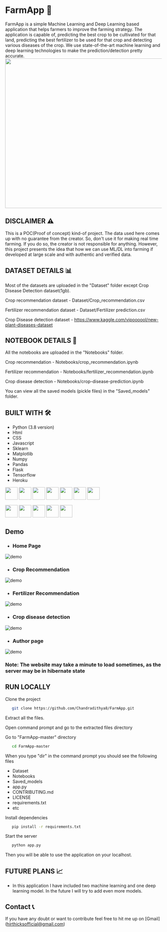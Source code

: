 
# FarmApp 🌴

FarmApp is a simple Machine Learning and Deep Learning based application that helps farmers to improve the farming strategy. The application is capable of, predicting the best crop to be cultivated for that land, predicting the best fertilizer to be used for that crop and detecting various diseases of the crop. We use state-of-the-art machine learning and deep learning technologies to make the prediction/detection pretty accurate.
<br>
<img src="https://media.istockphoto.com/photos/smart-farming-using-modern-technologies-in-agriculture-man-agronomist-picture-id1253210194?b=1&k=20&m=1253210194&s=170667a&w=0&h=960yc9tQD9SoWOiGBPRU8eGU9EUIW45tnEnYQkUXFU0=" height="480" width="1000" />

## DISCLAIMER ⚠️

This is a POC(Proof of concept) kind-of project. The data used here comes up with no guarantee from the creator. So, don't use it for making real time farming. If you do so, the creator is not responsible for anything. However, this project presents the idea that how we can use ML/DL into farming if developed at large scale and with authentic and verified data.
## DATASET DETAILS  📊

Most of the datasets are uploaded in the "Dataset" folder except Crop Disease Detection dataset(1gb).

Crop recommendation dataset - Dataset/Crop_recommendation.csv

Fertilizer recommendation dataset - Dataset/Fertilizer prediction.csv

Crop Disease detection dataset - https://www.kaggle.com/vipoooool/new-plant-diseases-dataset


## NOTEBOOK DETAILS 📓

All the notebooks are uploaded in the "Notebooks" folder.

Crop recommendation  - Notebooks/crop_recommendation.ipynb

Fertilizer recommendation - Notebooks/fertilizer_recommendation.ipynb

Crop disease detection  - Notebooks/crop-disease-prediction.ipynb

You can view all the saved models (pickle files) in the "Saved_models" folder.
  



## BUILT WITH 🛠️

- Python (3.8 version)
- Html
- CSS
- Javascript
- Sklearn
- Matplotlib
- Numpy
- Pandas
- Flask
- Tensorflow
- Heroku

<code><img height="40" src="https://raw.githubusercontent.com/github/explore/80688e429a7d4ef2fca1e82350fe8e3517d3494d/topics/python/python.png"></code>
<code><img height="40" src="https://raw.githubusercontent.com/github/explore/80688e429a7d4ef2fca1e82350fe8e3517d3494d/topics/html/html.png"></code>
<code><img height="40" src="https://raw.githubusercontent.com/github/explore/80688e429a7d4ef2fca1e82350fe8e3517d3494d/topics/css/css.png"></code>
<code><img height="40" src="https://raw.githubusercontent.com/github/explore/80688e429a7d4ef2fca1e82350fe8e3517d3494d/topics/javascript/javascript.png"></code>
<code><img height="40" src="https://upload.wikimedia.org/wikipedia/commons/thumb/0/05/Scikit_learn_logo_small.svg/1280px-Scikit_learn_logo_small.svg.png"></code>
<code><img height="40" src="https://matplotlib.org/_static/logo2.svg"></code>
<code><img height="40" src="https://raw.githubusercontent.com/numpy/numpy/7e7f4adab814b223f7f917369a72757cd28b10cb/branding/icons/numpylogo.svg"></code>

<code><img height="40" src="https://raw.githubusercontent.com/github/explore/80688e429a7d4ef2fca1e82350fe8e3517d3494d/topics/git/git.png"></code>
<code><img height="40" src="https://raw.githubusercontent.com/pandas-dev/pandas/761bceb77d44aa63b71dda43ca46e8fd4b9d7422/web/pandas/static/img/pandas.svg"></code>
<code><img height="40" src="https://camo.githubusercontent.com/7a2734e80665365877c7beb46fed7ccf745760540607f9e7cb50219f011d7cb5/68747470733a2f2f73796d626f6c732e67657476656374612e636f6d2f7374656e63696c5f38302f35365f666c61736b2e336137396235613035362e6a7067"></code>
<code><img height="40" src="https://d20vrrgs8k4bvw.cloudfront.net/images/courses/logos/logo-color-tensorflow.png"></code>
<code><img height="40" src="https://camo.githubusercontent.com/273672b5578aa3ba9dd0cc912d760b57b736ac956785fa0222cce949a531734b/68747470733a2f2f63646e2e69636f6e73636f75742e636f6d2f69636f6e2f667265652f706e672d3235362f6865726f6b752d3232353938392e706e67"></code>



## Demo

- ### Home Page 
![demo](https://github.com/nandhini206/Agriculture-App/blob/main/home.gif)

- ### Crop Recommendation
![demo](https://github.com/nandhini206/Agriculture-App/blob/main/crop.gif.gif)

- ### Fertilizer Recommendation
![demo](https://github.com/nandhini206/Agriculture-App/blob/main/fertilizer.gif.gif)

- ### Crop disease detection
![demo](https://github.com/nandhini206/Agriculture-App/blob/main/output%20pic/3.gif)

- ### Author page
![demo](https://media.giphy.com/media/v1.Y2lkPTc5MGI3NjExem4zOGJrdml6Y2J6bXBkeGk1MzdnN2ljeHA2NGM3OTFnOTF5ajFxdiZlcD12MV9pbnRlcm5hbF9naWZfYnlfaWQmY3Q9Zw/aYKfK57T7t8Ndraf66/giphy.gif)

 
 ### Note: The website may take a minute to load sometimes, as the server may be in hibernate state

## RUN LOCALLY

Clone the project

```bash
   git clone https://github.com/Chandradithya8/FarmApp.git
```
Extract all the files. 

Open command prompt and go to the extracted files directory

Go to "FarmApp-master" directory

```bash
   cd FarmApp-master
```
When you type "dir" in the command prompt you should see the following files

- Dataset
- Notebooks
- Saved_models
- app.py
- CONTRIBUTING.md
- LICENSE
- requirements.txt
- etc
 

Install dependencies

```bash
   pip install -r requirements.txt
```

Start the server
```bash
   python app.py
```
Then you will be able to use the application on your localhost.

## FUTURE PLANS 📈

- In this application I have included two machine learning and one deep learning model. In the future I will try to add even more models.

## Contact 📞

 If you have any doubt or want to contribute feel free to hit me up on [Gmail]
 (hirthicksofficial@gmail.com)
